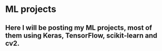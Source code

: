 # ML projects
## Here I will be posting my ML projects, most of them using Keras, TensorFlow, scikit-learn and cv2.
